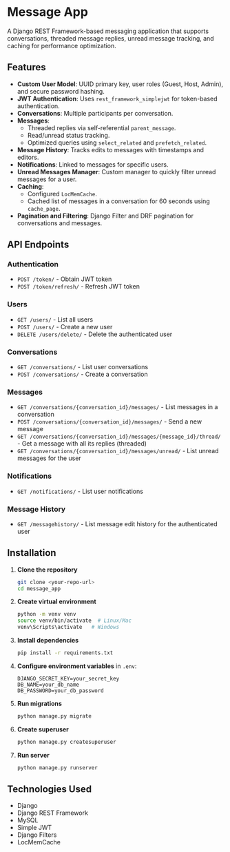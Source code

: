 # Message App

A Django REST Framework-based messaging application that supports conversations, threaded message replies, unread message tracking, and caching for performance optimization.

## Features

- **Custom User Model**: UUID primary key, user roles (Guest, Host, Admin), and secure password hashing.
- **JWT Authentication**: Uses `rest_framework_simplejwt` for token-based authentication.
- **Conversations**: Multiple participants per conversation.
- **Messages**:
  - Threaded replies via self-referential `parent_message`.
  - Read/unread status tracking.
  - Optimized queries using `select_related` and `prefetch_related`.
- **Message History**: Tracks edits to messages with timestamps and editors.
- **Notifications**: Linked to messages for specific users.
- **Unread Messages Manager**: Custom manager to quickly filter unread messages for a user.
- **Caching**:
  - Configured `LocMemCache`.
  - Cached list of messages in a conversation for 60 seconds using `cache_page`.
- **Pagination and Filtering**: Django Filter and DRF pagination for conversations and messages.

## API Endpoints

### Authentication
- `POST /token/` - Obtain JWT token
- `POST /token/refresh/` - Refresh JWT token

### Users
- `GET /users/` - List all users
- `POST /users/` - Create a new user
- `DELETE /users/delete/` - Delete the authenticated user

### Conversations
- `GET /conversations/` - List user conversations
- `POST /conversations/` - Create a conversation

### Messages
- `GET /conversations/{conversation_id}/messages/` - List messages in a conversation
- `POST /conversations/{conversation_id}/messages/` - Send a new message
- `GET /conversations/{conversation_id}/messages/{message_id}/thread/` - Get a message with all its replies (threaded)
- `GET /conversations/{conversation_id}/messages/unread/` - List unread messages for the user

### Notifications
- `GET /notifications/` - List user notifications

### Message History
- `GET /messagehistory/` - List message edit history for the authenticated user

## Installation

1. **Clone the repository**
   ```bash
   git clone <your-repo-url>
   cd message_app
   ```

2. **Create virtual environment**
   ```bash
   python -m venv venv
   source venv/bin/activate  # Linux/Mac
   venv\Scripts\activate   # Windows
   ```

3. **Install dependencies**
   ```bash
   pip install -r requirements.txt
   ```

4. **Configure environment variables** in `.env`:
   ```env
   DJANGO_SECRET_KEY=your_secret_key
   DB_NAME=your_db_name
   DB_PASSWORD=your_db_password
   ```

5. **Run migrations**
   ```bash
   python manage.py migrate
   ```

6. **Create superuser**
   ```bash
   python manage.py createsuperuser
   ```

7. **Run server**
   ```bash
   python manage.py runserver
   ```

## Technologies Used
- Django
- Django REST Framework
- MySQL
- Simple JWT
- Django Filters
- LocMemCache
